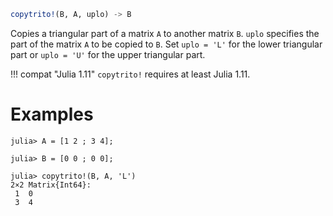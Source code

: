 ```julia
copytrito!(B, A, uplo) -> B
```

Copies a triangular part of a matrix `A` to another matrix `B`. `uplo` specifies the part of the matrix `A` to be copied to `B`. Set `uplo = 'L'` for the lower triangular part or `uplo = 'U'` for the upper triangular part.

!!! compat "Julia 1.11"
    `copytrito!` requires at least Julia 1.11.


# Examples

```jldoctest
julia> A = [1 2 ; 3 4];

julia> B = [0 0 ; 0 0];

julia> copytrito!(B, A, 'L')
2×2 Matrix{Int64}:
 1  0
 3  4
```
